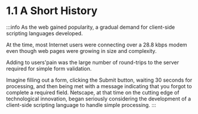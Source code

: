 # 1.1 A Short History

:::info
As the web gained popularity, a gradual demand for client-side scripting languages developed. 

At the time, most Internet users were connecting over a 28.8 kbps modem even though web pages were growing in size and complexity. 

Adding to users'pain was the large number of round-trips to the server required for simple form validation. 

Imagine filling out a form, clicking the Submit button, waiting 30 seconds for processing, and then being met with a message indicating that you forgot to complete a required field. Netscape, at that time on the cutting edge of technological innovation, began seriously considering the development of a client-side scripting language to handle simple processing.
:::